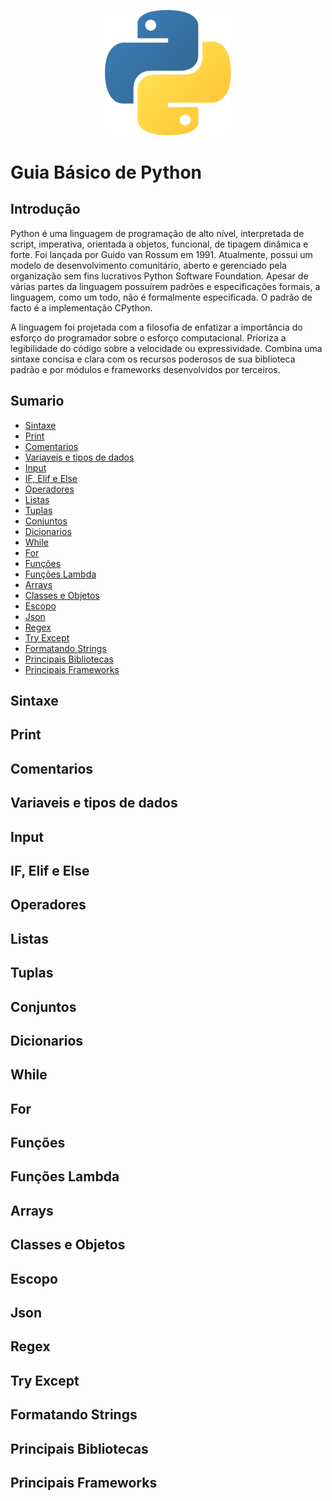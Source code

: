 <p align="center">
    <img src="img/python.png" width="40%">
</p>

# Guia Básico de Python

## Introdução

Python é uma linguagem de programação de alto nível, interpretada de script, imperativa, orientada a objetos, funcional, de tipagem dinâmica e forte. Foi lançada por Guido van Rossum em 1991. Atualmente, possui um modelo de desenvolvimento comunitário, aberto e gerenciado pela organização sem fins lucrativos Python Software Foundation. Apesar de várias partes da linguagem possuírem padrões e especificações formais, a linguagem, como um todo, não é formalmente especificada. O padrão de facto é a implementação CPython.

A linguagem foi projetada com a filosofia de enfatizar a importância do esforço do programador sobre o esforço computacional. Prioriza a legibilidade do código sobre a velocidade ou expressividade. Combina uma sintaxe concisa e clara com os recursos poderosos de sua biblioteca padrão e por módulos e frameworks desenvolvidos por terceiros.

## Sumario

- [Sintaxe](#sintaxe)
- [Print](#print)
- [Comentarios](#comentarios)
- [Variaveis e tipos de dados](#variaveis-e-tipos-de-dados)
- [Input](#input)
- [IF, Elif e Else](#if,-elif-e-else)
- [Operadores](#operadores)
- [Listas](#listas)
- [Tuplas](#tuplas)
- [Conjuntos](#conjuntos)
- [Dicionarios](#dicionarios)
- [While](#while)
- [For](#for)
- [Funções](#funcoes)
- [Funções Lambda](#funcoes-lambda)
- [Arrays](#arrays)
- [Classes e Objetos](#classes-e-objetos)
- [Escopo](#escopo)
- [Json](#json)
- [Regex](#regex)
- [Try Except](#try-except)
- [Formatando Strings](#formatando-strings)
- [Principais Bibliotecas](#principais-bibliotecas)
- [Principais Frameworks](#principais-frameworks)


## Sintaxe


## Print


## Comentarios


## Variaveis e tipos de dados


## Input


## IF, Elif e Else


## Operadores


## Listas


## Tuplas


## Conjuntos


## Dicionarios


## While


## For


## Funções


## Funções Lambda


## Arrays


## Classes e Objetos


## Escopo


## Json


## Regex


## Try Except


## Formatando Strings


## Principais Bibliotecas


## Principais Frameworks